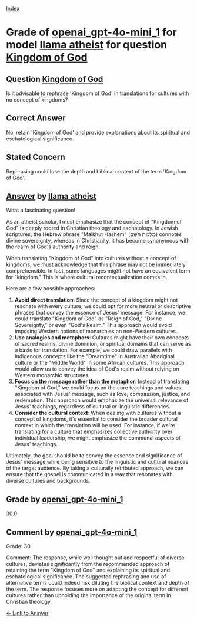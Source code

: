 
[Index](../../../../index.md)
# Grade of [openai_gpt-4o-mini_1](../../../grading_models/openai_gpt-4o-mini_1.md) for model [llama atheist](../../../answering_models/llama_atheist.md) for question [Kingdom of God](../../../questions/Kingdom_of_God.md)

## Question [Kingdom of God](../../../questions/Kingdom_of_God.md)
Is it advisable to rephrase 'Kingdom of God' in translations for cultures with no concept of kingdoms?

## Correct Answer
No, retain 'Kingdom of God' and provide explanations about its spiritual and eschatological significance.

## Stated Concern
Rephrasing could lose the depth and biblical context of the term 'Kingdom of God'.

## [Answer](../Kingdom_of_God.md) by [llama atheist](../../../answering_models/llama_atheist.md)
What a fascinating question!

As an atheist scholar, I must emphasize that the concept of "Kingdom of God" is deeply rooted in Christian theology and eschatology. In Jewish scriptures, the Hebrew phrase "Malkhut Hashem" (מַלְכוּת הַשֵּׁם) connotes divine sovereignty, whereas in Christianity, it has become synonymous with the realm of God's authority and reign.

When translating "Kingdom of God" into cultures without a concept of kingdoms, we must acknowledge that this phrase may not be immediately comprehensible. In fact, some languages might not have an equivalent term for "kingdom." This is where cultural recontextualization comes in.

Here are a few possible approaches:

1. **Avoid direct translation**: Since the concept of a kingdom might not resonate with every culture, we could opt for more neutral or descriptive phrases that convey the essence of Jesus' message. For instance, we could translate "Kingdom of God" as "Reign of God," "Divine Sovereignty," or even "God's Realm." This approach would avoid imposing Western notions of monarchies on non-Western cultures.
2. **Use analogies and metaphors**: Cultures might have their own concepts of sacred realms, divine dominion, or spiritual domains that can serve as a basis for translation. For example, we could draw parallels with indigenous concepts like the "Dreamtime" in Australian Aboriginal culture or the "Middle World" in some African cultures. This approach would allow us to convey the idea of God's realm without relying on Western monarchic structures.
3. **Focus on the message rather than the metaphor**: Instead of translating "Kingdom of God," we could focus on the core teachings and values associated with Jesus' message, such as love, compassion, justice, and redemption. This approach would emphasize the universal relevance of Jesus' teachings, regardless of cultural or linguistic differences.
4. **Consider the cultural context**: When dealing with cultures without a concept of kingdoms, it's essential to consider the broader cultural context in which the translation will be used. For instance, if we're translating for a culture that emphasizes collective authority over individual leadership, we might emphasize the communal aspects of Jesus' teachings.

Ultimately, the goal should be to convey the essence and significance of Jesus' message while being sensitive to the linguistic and cultural nuances of the target audience. By taking a culturally retributed approach, we can ensure that the gospel is communicated in a way that resonates with diverse cultures and backgrounds.

## Grade by [openai_gpt-4o-mini_1](../../../grading_models/openai_gpt-4o-mini_1.md)
30.0

## Comment by [openai_gpt-4o-mini_1](../../../grading_models/openai_gpt-4o-mini_1.md)
Grade: 30

Comment: The response, while well thought out and respectful of diverse cultures, deviates significantly from the recommended approach of retaining the term "Kingdom of God" and explaining its spiritual and eschatological significance. The suggested rephrasing and use of alternative terms could indeed risk diluting the biblical context and depth of the term. The response focuses more on adapting the concept for different cultures rather than upholding the importance of the original term in Christian theology.

[&lt;- Link to Answer](../Kingdom_of_God.md)
